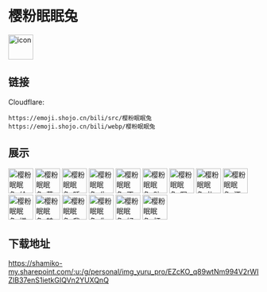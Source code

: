 # 樱粉眠眠兔
<img src="https://emoji.shojo.cn/bili/src/樱粉眠眠兔/icon.png" width="50" height="50" alt="icon">

## 链接
Cloudflare:
```
https://emoji.shojo.cn/bili/src/樱粉眠眠兔
https://emoji.shojo.cn/bili/webp/樱粉眠眠兔
```
## 展示
<img src="https://emoji.shojo.cn/bili/src/樱粉眠眠兔/樱粉眠眠兔-给你花花.png" width="50" height="50" alt="樱粉眠眠兔-给你花花">
<img src="https://emoji.shojo.cn/bili/src/樱粉眠眠兔/樱粉眠眠兔-荡秋千.png" width="50" height="50" alt="樱粉眠眠兔-荡秋千">
<img src="https://emoji.shojo.cn/bili/src/樱粉眠眠兔/樱粉眠眠兔-睡觉.png" width="50" height="50" alt="樱粉眠眠兔-睡觉">
<img src="https://emoji.shojo.cn/bili/src/樱粉眠眠兔/樱粉眠眠兔-生病了.png" width="50" height="50" alt="樱粉眠眠兔-生病了">
<img src="https://emoji.shojo.cn/bili/src/樱粉眠眠兔/樱粉眠眠兔-不要啊.png" width="50" height="50" alt="樱粉眠眠兔-不要啊">
<img src="https://emoji.shojo.cn/bili/src/樱粉眠眠兔/樱粉眠眠兔-贴贴.png" width="50" height="50" alt="樱粉眠眠兔-贴贴">
<img src="https://emoji.shojo.cn/bili/src/樱粉眠眠兔/樱粉眠眠兔-写情书.png" width="50" height="50" alt="樱粉眠眠兔-写情书">
<img src="https://emoji.shojo.cn/bili/src/樱粉眠眠兔/樱粉眠眠兔-礼物.png" width="50" height="50" alt="樱粉眠眠兔-礼物">
<img src="https://emoji.shojo.cn/bili/src/樱粉眠眠兔/樱粉眠眠兔-洒洒水啦.png" width="50" height="50" alt="樱粉眠眠兔-洒洒水啦">
<img src="https://emoji.shojo.cn/bili/src/樱粉眠眠兔/樱粉眠眠兔-嫌弃.png" width="50" height="50" alt="樱粉眠眠兔-嫌弃">
<img src="https://emoji.shojo.cn/bili/src/樱粉眠眠兔/樱粉眠眠兔-转圈圈.png" width="50" height="50" alt="樱粉眠眠兔-转圈圈">
<img src="https://emoji.shojo.cn/bili/src/樱粉眠眠兔/樱粉眠眠兔-我逃.png" width="50" height="50" alt="樱粉眠眠兔-我逃">
<img src="https://emoji.shojo.cn/bili/src/樱粉眠眠兔/樱粉眠眠兔-你追.png" width="50" height="50" alt="樱粉眠眠兔-你追">
<img src="https://emoji.shojo.cn/bili/src/樱粉眠眠兔/樱粉眠眠兔-好耶.png" width="50" height="50" alt="樱粉眠眠兔-好耶">
<img src="https://emoji.shojo.cn/bili/src/樱粉眠眠兔/樱粉眠眠兔-打电话.png" width="50" height="50" alt="樱粉眠眠兔-打电话">

## 下载地址

https://shamiko-my.sharepoint.com/:u:/g/personal/img_yuru_pro/EZcKO_q89wtNm994V2rWIZIB37enS1ietkGIQVn2YUXQnQ